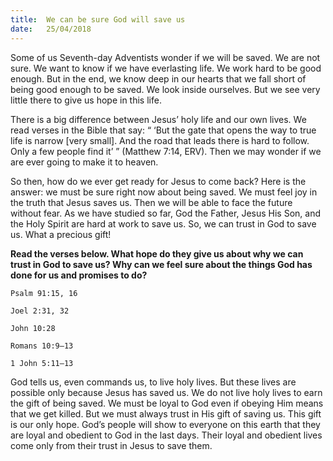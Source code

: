 ```yaml
---
title:  We can be sure God will save us
date:   25/04/2018
---
```


Some of us Seventh-day Adventists wonder if we will be saved. We are not sure. We want to know if we have everlasting life. We work hard to be good enough. But in the end, we know deep in our hearts that we fall short of being good enough to be saved. We look inside ourselves. But we see very little there to give us hope in this life.

There is a big difference between Jesus’ holy life and our own lives. We read verses in the Bible that say: “ ‘But the gate that opens the way to true life is narrow [very small]. And the road that leads there is hard to follow. Only a few people find it’ ” (Matthew 7:14, ERV). Then we may wonder if we are ever going to make it to heaven.

So then, how do we ever get ready for Jesus to come back? Here is the answer: we must be sure right now about being saved. We must feel joy in the truth that Jesus saves us. Then we will be able to face the future without fear. As we have studied so far, God the Father, Jesus His Son, and the Holy Spirit are hard at work to save us. So, we can trust in God to save us. What a precious gift! 

**Read the verses below. What hope do they give us about why we can trust in God to save us? Why can we feel sure about the things God has done for us and promises to do?**

`Psalm 91:15, 16`

`Joel 2:31, 32`

`John 10:28`

`Romans 10:9–13`

`1 John 5:11–13`

God tells us, even commands us, to live holy lives. But these lives are possible only because Jesus has saved us. We do not live holy lives to earn the gift of being saved. We must be loyal to God even if obeying Him means that we get killed. But we must always trust in His gift of saving us. This gift is our only hope. God’s people will show to everyone on this earth that they are loyal and obedient to God in the last days. Their loyal and obedient lives come only from their trust in Jesus to save them.